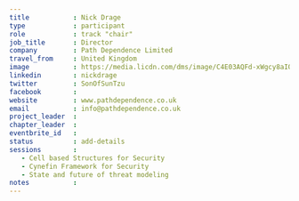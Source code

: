 ```yaml
---
title           : Nick Drage
type            : participant
role            : track "chair"
job_title       : Director
company         : Path Dependence Limited
travel_from     : United Kingdom
image           : https://media.licdn.com/dms/image/C4E03AQFd-xWgcy8aIQ/profile-displayphoto-shrink_200_200/0?e=1560988800&v=beta&t=wms-CzSrio35r-4XUmgJ4WAyjoIZbxyt21Z-D_iMogQ
linkedin        : nickdrage
twitter         : SonOfSunTzu
facebook        :
website         : www.pathdependence.co.uk
email           : info@pathdependence.co.uk
project_leader  :
chapter_leader  :
eventbrite_id   :
status          : add-details
sessions        :
   - Cell based Structures for Security
   - Cynefin Framework for Security
   - State and future of threat modeling
notes           :
---
```


<!-- put more details about participant here -->
